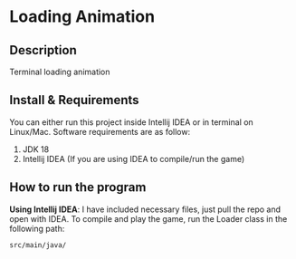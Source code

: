 Loading Animation
=========

Description
-----
Terminal loading animation

Install & Requirements
-----
You can either run this project inside Intellij IDEA or in terminal on Linux/Mac.
Software requirements are as follow:
1. JDK 18
2. Intellij IDEA (If you are using IDEA to compile/run the game)

How to run the program
-----
**Using Intellij IDEA**: I have included necessary files, just pull the repo
and open with IDEA. To compile and play the game, run the Loader class in the following path:
```
src/main/java/
```
